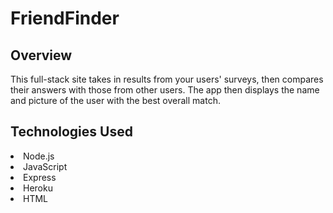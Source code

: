 # FriendFinder

## Overview

This full-stack site takes in results from your users' surveys, then compares their answers with those from other users. The app then displays the name and picture of the user with the best overall match.

## Technologies Used

<li> Node.js </li>
<li>JavaScript</li>
<li>Express</li>
<li>Heroku</li>
<li>HTML</li>

